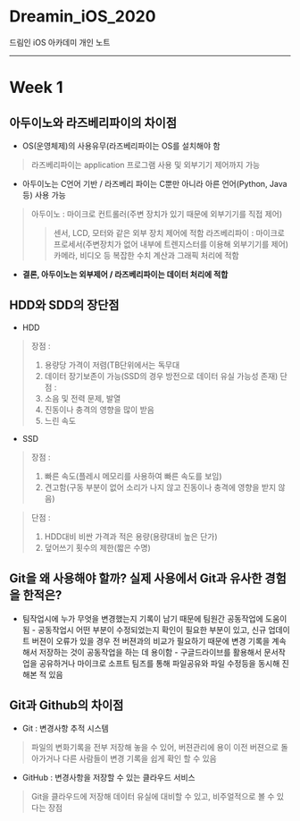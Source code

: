 # Dreamin_iOS_2020
드림인 iOS 아카데미 개인 노트

---

# Week 1

## 아두이노와 라즈베리파이의 차이점
- OS(운영체제)의 사용유무(라즈베리파이는 OS를 설치해야 함
> 라즈베리파이는 application 프로그램 사용 및 외부기기 제어까지 가능
- 아두이노는 C언어 기반 / 라즈베리 파이는 C뿐만 아니라 아른 언어(Python, Java 등) 사용 가능
> 아두이노 : 마이크로 컨트롤러(주변 장치가 있기 때문에 외부기기를 직접 제어)
>> 센서, LCD, 모터와 같은 외부 장치 제어에 적함
> 라즈베리파이 : 마이크로 프로세서(주변장치가 없어 내부에 트렌지스터를 이용해 외부기기를 제어)
>> 카메라, 비디오 등 복잡한 수치 계산과 그래픽 처리에 적함
- **결론, 아두이노는 외부제어 / 라즈베리파이는 데이터 처리에 적합**



## HDD와 SDD의 장단점
- HDD
> 장점 : 
> 1. 용량당 가격이 저렴(TB단위에서는 독무대
> 1. 데이터 장기보존이 가능(SSD의 경우 방전으로 데이터 유실 가능성 존재)
> 단점 : 
> 1. 소음 및 전력 문제, 발열
> 1. 진동이나 충격의 영향을 많이 받음
> 1. 느린 속도

- SSD
> 장점 : 
> 1. 빠른 속도(플레시 메모리를 사용하여 빠른 속도를 보임)
> 1. 견고함(구동 부분이 없어 소리가 나지 않고 진동이나 충격에 영향을 받지 않음)

> 단점 : 
> 1. HDD대비 비싼 가격과 적은 용량(용량대비 높은 단가)
> 1. 덮어쓰기 횟수의 제한(짧은 수명)


## Git을 왜 사용해야 할까? 실제 사용에서 Git과 유사한 경험을 한적은?
- 팀작업시에 누가 무엇을 변경했는지 기록이 남기 때문에 팀원간 공동작업에 도움이 됨 - 공동작업시 어떤 부분이 수정되었는지 확인이 필요한 부분이 있고, 신규 업데이트 버젼이 오류가 있을 경우 전 버젼과의 비교가 필요하기 때문에 변경 기록을 계속해서 저장하는 것이 공동작업을 하는 데 용이함 - 구글드라이브를 활용해서 문서작업을 공유하거나 마이크로 소프트 팀즈를 통해 파일공유와 파일 수정등을 동시해 진해본 적 있음



## Git과 Github의 차이점
- Git : 변경사항 추적 시스템
> 파일의 변화기록을 전부 저장해 놓을 수 있어, 버젼관리에 용이
> 이전 버젼으로 돌아가거나 다른 사람들이 변경 기록을 쉽게 확인 할 수 있음
- GitHub : 변경사항을 저장할 수 있는 클라우드 서비스
> Git을 클라우드에 저장해 데이터 유실에 대비할 수 있고, 비주얼적으로 볼 수 있다는 장점
